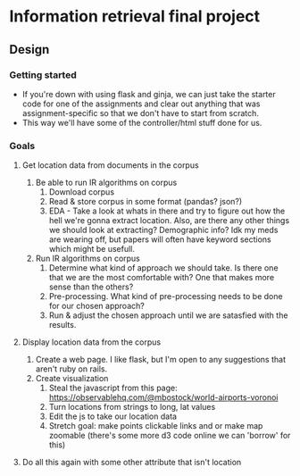 # Information retrieval final project

## Design

### Getting started

- If you're down with using flask and ginja, we can just take the starter code
  for one of the assignments and clear out anything that was
  assignment-specific so that we don't have to start from scratch.
- This way we'll have some of the controller/html stuff done for us.

### Goals

1. Get location data from documents in the corpus
    1. Be able to run IR algorithms on corpus
        1. Download corpus
        2. Read & store corpus in some format (pandas? json?)
        3. EDA - Take a look at whats in there and try to figure out how the
           hell we're gonna extract location. Also, are there any other things
           we should look at extracting? Demographic info? Idk my meds are
           wearing off, but papers will often have keyword sections which might
           be usefull.
    2. Run IR algorithms on corpus
        1. Determine what kind of approach we should take. Is there one that we
           are the most comfortable with? One that makes more sense than the
           others?
        2. Pre-processing. What kind of pre-processing needs to be done for our
           chosen approach?
        3. Run & adjust the chosen approach until we are satasfied with the
           results.

2. Display location data from the corpus
    1. Create a web page. I like flask, but I'm open to any suggestions that
       aren't ruby on rails.
    2. Create visualization
        1. Steal the javascript from this page:
           https://observablehq.com/@mbostock/world-airports-voronoi
        2. Turn locations from strings to long, lat values
        3. Edit the js to take our location data
        4. Stretch goal: make points clickable links and or make map zoomable
           (there's some more d3 code online we can 'borrow' for this)

3. Do all this again with some other attribute that isn't location
